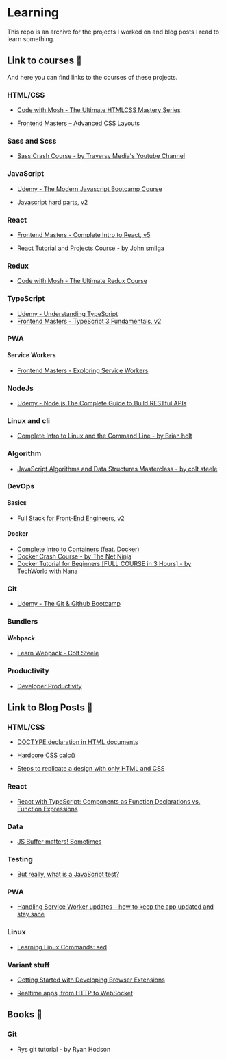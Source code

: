 # Learning

This repo is an archive for the projects I worked on and blog posts I read to learn something.

## Link to courses :rocket:

And here you can find links to the courses of these projects.

### HTML/CSS

- [Code with Mosh - The Ultimate HTMLCSS Mastery Series](https://codewithmosh.com/p/the-ultimate-html-css)

- [Frontend Masters – Advanced CSS Layouts](https://frontendmasters.com/courses/advanced-css-layouts/)

### Sass and Scss

- [Sass Crash Course - by Traversy Media's Youtube Channel](https://www.youtube.com/watch?v=nu5mdN2JIwM)

### JavaScript

- [Udemy - The Modern Javascript Bootcamp Course](https://www.udemy.com/course/javascript-beginners-complete-tutorial/)

- [Javascript hard parts, v2](https://frontendmasters.com/courses/javascript-hard-parts-v2/)

### React

- [Frontend Masters - Complete Intro to React, v5](https://frontendmasters.com/courses/complete-react-v5/)

- [React Tutorial and Projects Course - by John smilga](https://www.udemy.com/course/react-tutorial-and-projects-course/)

### Redux

- [Code with Mosh - The Ultimate Redux Course](https://codewithmosh.com/p/ultimate-redux)

### TypeScript

- [Udemy - Understanding TypeScript](https://www.udemy.com/course/understanding-typescript/)
- [Frontend Masters - TypeScript 3 Fundamentals, v2](https://frontendmasters.com/courses/typescript-v2/)

### PWA

#### Service Workers

- [Frontend Masters - Exploring Service Workers](https://frontendmasters.com/courses/service-workers/)

### NodeJs

- [Udemy - Node.js The Complete Guide to Build RESTful APIs](https://www.udemy.com/course/nodejs-master-class/)

### Linux and cli

- [Complete Intro to Linux and the Command Line - by Brian holt](https://frontendmasters.com/workshops/complete-linux-cli/)

### Algorithm

- [JavaScript Algorithms and Data Structures Masterclass - by colt steele](https://www.udemy.com/course/js-algorithms-and-data-structures-masterclass/)

### DevOps

#### Basics

- [Full Stack for Front-End Engineers, v2](https://frontendmasters.com/workshops/full-stack-v2)

#### Docker

- [Complete Intro to Containers (feat. Docker)](https://frontendmasters.com/courses/complete-intro-containers/)
- [Docker Crash Course - by The Net Ninja](https://www.youtube.com/watch?v=31ieHmcTUOk&list=PL4cUxeGkcC9hxjeEtdHFNYMtCpjNBm3h7)
- [Docker Tutorial for Beginners [FULL COURSE in 3 Hours] - by TechWorld with Nana](https://www.youtube.com/watch?v=3c-iBn73dDE)

### Git

- [Udemy - The Git & Github Bootcamp](https://www.udemy.com/course/git-and-github-bootcamp/)

### Bundlers

#### Webpack

- [Learn Webpack - Colt Steele](https://www.youtube.com/watch?v=3On5Z0gjf4U&list=PLblA84xge2_zwxh3XJqy6UVxS60YdusY8)

### Productivity

- [Developer Productivity](https://frontendmasters.com/courses/developer-productivity/)

## Link to Blog Posts :memo:

### HTML/CSS

- [DOCTYPE declaration in HTML documents](https://virgool.io/@MaryamHeydarian/doctype-declaration-in-html-documents-oslgnrvb8jey)

- [Hardcore CSS calc()](https://medium.com/buildit/hardcore-css-calc-bdfb0162993c)

- [Steps to replicate a design with only HTML and CSS](https://devchallenges-blogs.web.app/how-to-replicate-design/)

### React

- [React with TypeScript: Components as Function Declarations vs. Function Expressions](https://blog.echobind.com/react-with-typescript-components-as-function-declarations-vs-function-expressions-e433ac8d6938)

### Data

- [JS Buffer matters! Sometimes](https://medium.com/front-end-weekly/js-buffers-matter-sometimes-56150a35417f)

### Testing

- [But really, what is a JavaScript test?](https://kentcdodds.com/blog/but-really-what-is-a-javascript-test)

### PWA

- [Handling Service Worker updates – how to keep the app updated and stay sane](https://whatwebcando.today/articles/handling-service-worker-updates/)

### Linux

- [Learning Linux Commands: sed](https://linuxconfig.org/learning-linux-commands-sed)

### Variant stuff

- [Getting Started with Developing Browser Extensions](https://medium.com/@TusharKanjariya/getting-started-with-developing-browser-extensions-eb4a7d8658b3)

- [Realtime apps, from HTTP to WebSocket](https://engineering.snapp.ir/%D8%A7%D9%BE%D9%84%DB%8C%DA%A9%DB%8C%D8%B4%D9%86-%D9%87%D8%A7%DB%8C-real-time-%D8%A7%D8%B2-http-%D8%AA%D8%A7-websocket-rh73jq5sursn)

## Books :book:

### Git

- Rys git tutorial - by Ryan Hodson
